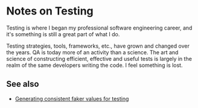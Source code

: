 # Notes on Testing

Testing is where I began my professional software engineering career, and it's something is still a great part of what I do.

Testing strategies, tools, frameworks, etc., have grown and changed over the years. QA is today more of an activity than a science. The art and science of constructing efficient, effective and useful tests is largely in the realm of the same developers writing the code. I feel something is lost.

## See also

* [Generating consistent faker values for testing](../../javascript/javascript/intro/2019-08-17-generating-consistent-faker-values-for-testing.md)



